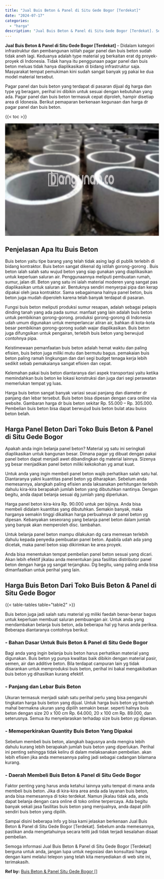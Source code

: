 ```yaml
---
title: "Jual Buis Beton & Panel di Situ Gede Bogor [Terdekat]"
date: "2024-07-17"
categories: 
  - "harga"
description: "Jual Buis Beton & Panel di Situ Gede Bogor [Terdekat]. Semoga informasi Jual Buis Beton & Panel di Situ Gede Bogor [Terdekat] berguna untuk anda, jangan lu..."
---
```


**Jual Buis Beton & Panel di Situ Gede Bogor \[Terdekat\]** – Didalam kategori infrastruktur dan pembangunan istilah pagar panel dan buis beton sudah tidak aneh lagi. Keduanya adalah type material yg berkaitan erat dg proyek-proyek di Indonesia. Tidak hanya itu penggunaan pagar panel dan buis beton meluas tidak hanya diaplikasikan di bidang infrastruktur saja. Masyarakat tempat pemukiman kini sudah sangat banyak yg pakai ke dua model material tersebut.

Pagar panel dan buis beton yang terdapat di pasaran dijual dg harga dan type yg beragam, perihal ini dibikin untuk sesuai dengan kebutuhan yang ada. Pagar panel dan buis beton termasuk cepat diproleh, hampir disetiap area di Idonesia. Berikut pemaparan berkenaan kegunaan dan harga dr pagar panel dan buis beton.

{{< toc >}}

![Jual Buis Beton & Panel di Situ Gede Bogor [Terdekat]](/images/jual-panel-buis-beton-murah-13.png)

## Penjelasan Apa Itu Buis Beton

Buis beton yaitu tipe barang yang telah tidak asing lagi di publik terlebih di bidang kontraktor. Buis beton sangat dikenal dg istilah gorong-gorong . Buis beton ialah salah satu wujud beton yang siap gunakan yang diaplikasikan untuk keperluan saluran air. Penggunaannya meliputi pembuatan rumah, sumur, jalan dll. Beton yang satu ini ialah material moderen yang sangat pas diaplikasikan untuk saluran air. Bentuknya sendiri menyerpai pipa dan kerap dipakai oleh jasa kontraktor. Sama sebagaimana halnya panel beton, buis beton juga mudah diperoleh karena telah banyak terdapat di pasaran.

Fungsi buis beton meliputi produksi sumur resapan, adalah sebagai pelapis dinding tanah yang ada pada sumur. manfaat yang lain adalah buis beton untuk pembikinan gorong-gorong. produksi gorong-gorong di Indonesia udah umum digunakan untuk memperlancar aliran air, bahkan di kota-kota besar pembikinan gorong-gorong sudah wajar diaplikasikan. Buis beton juga difungsikan untuk pengairan, terlebih buis beton yang berwujud contohnya pipa.

Keistimewaan pemanfaatan buis beton adalah hemat waktu dan paling efisien, buis beton juga miliki mutu dan bermutu bagus. pemakaian buis beton paling ramah lingkungan dan dari segi budget tenaga kerja lebih sedikit sebab pemakaianya sangat efisien dan cepat.

Kelemahan pakai buis beton diantaranya dari aspek transportasi yaitu ketika memindahkan buis beton ke lokasi konstruksi dan juga dari segi perawatan memerlukan tempat yg luas.

Harga buis beton sangat banyak variasi seuai panjang dan diameter dr panjang dan lebar tersebut. Buis beton bisa dipesan dengan cara online via website. Gambaran harga dr buis beton sekitar Rp. 55.000 – Rp. 305.000. Pembelian buis beton bisa dapat berwujud buis beton bulat atau buios beton belah.

## Harga Panel Beton Dari Toko Buis Beton & Panel di Situ Gede Bogor

Apakah anda ingin belanja panel beton? Material yg satu ini seringkali diaplikasikan untuk bangunan besar. Dimana pagar yg dibuat dengan pakai panel beton dapat menjadi awet dibandingkan dg material lainnya. Sizenya yg besar menjadikan panel beton miliki kekokohan yg amat kuat.

Untuk anda yang ingin membeli panel beton wajib perhatikan salah satu hal. Diantaranya yakni kuantitas panel beton yg diharapkan. Sebelum anda memesannya, alangkah paling efisien anda laksanakan perhitungan terlebih dahulu kira-kira berapakah jumlah beton yang dibutuhkan nantinya. Dengan begitu, anda dapat belanja sesuai dg jumlah yang diperlukan.

Harga panel beton kira-kira Rp. 90.000 untuk per bijinya. Anda bisa membeli didalam kuantitas yang dibutuhkan. Semakin banyak, maka harganya semakin tinggi dikalikan harga perbuahnya dr panel beton yg dipesan. Kebanyakan seseorang yang belanja panel beton dalam jumlah yang banyak akan memperoleh disc. tambahan.

Untuk belanja panel beton mampu dilakukan dg cara memesan terlebih dahulu kepada penyedia pembuatan panel beton. Apabila udah ada yang dicetak, maka panel beton siap dikirimkan ke area proyek.

Anda bisa menentukan tempat pembelian panel beton sesuai yang dicari. Akan lebih efektif jikalau anda menentukan jasa fasilitas distributor panel beton dengan harga yg sangat terjangkau. Dg begitu, uang paling anda bisa dimanfaatkan untuk perihal yang lain.

## Harga Buis Beton Dari Toko Buis Beton & Panel di Situ Gede Bogor

{{< table-tables table="table2" >}}

Buis beton juga jadi salah satu material yg miliki faedah benar-benar bagus untuk keperluan membuat saluran pembuangan air. Untuk anda yang mendambakan belanja buis beton, ada beberapa hal yg harus anda periksa. Beberapa diantaranya contohnya berikut:

### \- Bahan Dasar Untuk Buis Beton & Panel di Situ Gede Bogor

Bagi anda yang ingin belanja buis beton harus perhatikan material yang digunakan. Buis beton yg punya kwalitas baik dibikin dengan material pasir, semen, air dan additive beton. Bila terdapat campuran lain yg tidak disarankan untuk memproduksi buis beton, perihal ini bakal mengakibatkan buis beton yg dihasilkan kurang efektif.

### \- Panjang dan Lebar Buis Beton

Ukuran termasuk menjadi salah satu perihal perlu yang bisa pengaruhi tingkatan harga buis beton yang dijual. Untuk harga buis beton yg tambah mahal bermakna ukuran yang dipilih semakin besar. seperti halnya buis beton dengan size 20 x 100 cm Rp. 64.000, 20 x 100 cm Rp. 89.000, dan seterusnya. Semua itu menyelaraskan terhadap size buis beton yg dipesan.

### \- Memeperkirakan Quantity Buis Beton Yang Dipakai

Sebelum membeli buis beton, alangkah bagusnya anda mengira lebih dahulu kurang lebih berapakah jumlah buis beton yang diperlukan. Perihal ini penting sehingga tidak keliru di dalam melaksanakan pembelian. akan lebih efisien jika anda memesannya paling jadi sebagai cadangan bilamana kurang.

### \- Daerah Membeli Buis Beton & Panel di Situ Gede Bogor

Faktor penting yang harus anda ketahui lainnya yaitu tempat di mana anda membeli buis beton. Jika di kira-kira area anda ada layanan buis beton, anda bisa memesannya di toko terdekat. Namun jikalau tidak ada, anda dapat belanja dengan cara online di toko online terpercaya. Ada begitu banyak sekali jasa fasilitas buis beton yang menjualnya, anda dapat pilih sendiri buis beton yang dipilih.

Sampai disini beberapa Info yg bisa kami jelaskan berkenaan Jual Buis Beton & Panel di Situ Gede Bogor \[Terdekat\]. Sebelum anda memesannya, pastikan anda mengetahuinya secara teliti jadi tidak terjadi kesalahan disaat pembelian.

Semoga informasi Jual Buis Beton & Panel di Situ Gede Bogor \[Terdekat\] berguna untuk anda, jangan lupa untuk negosiasi dan konsultasi harga dengan kami melalui telepon yang telah kita menyediakan di web site ini, terimakasih.

**Ref by:** [Buis Beton & Panel Situ Gede Bogor []](https://id.wikipedia.org/wiki/Buis)
